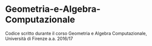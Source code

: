# Geometria-e-Algebra-Computazionale
Codice scritto durante il corso Geometria e Algebra Computazionale, Università di Firenze a.a. 2016/17
